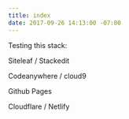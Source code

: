 ```yaml
---
title: index
date: 2017-09-26 14:13:00 -07:00
---
```


Testing this stack:

Siteleaf / Stackedit

Codeanywhere / cloud9

Github Pages

Cloudflare / Netlify